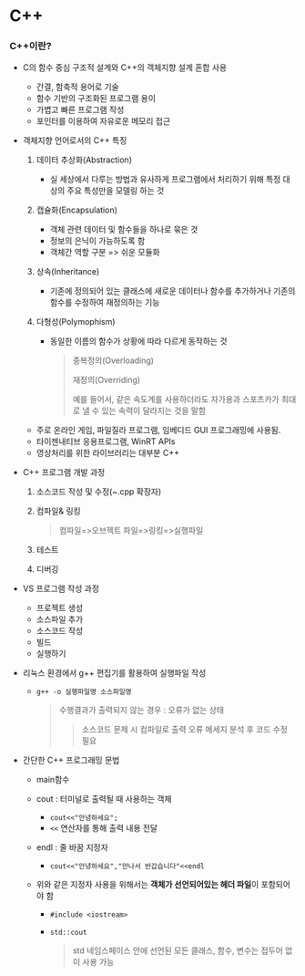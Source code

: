 # C++

### C++이란?

- C의 함수 중심 구조적 설계와 C++의 객체지향 설계 혼합 사용
  - 간결, 함축적 용어로 기술
  - 함수 기반의 구조화된 프로그램 용이
  - 가볍고 빠른 프로그램 작성
  - 포인터를 이용하여 자유로운 메모리 접근

- 객체지향 언어로서의 C++ 특징

  1. 데이터 추상화(Abstraction)

     - 실 세상에서 다루는 방법과 유사하게 프로그램에서 처리하기 위해 특정 대상의 주요 특성만을 모델링 하는 것

  2. 캡슐화(Encapsulation)

     - 객체 관련 데이터 및 함수들을 하나로 묶은 것
     - 정보의 은닉이 가능하도록 함
     - 객체간 역할 구분 => 쉬운 모듈화

  3. 상속(Inheritance)

     - 기존에 정의되어 있는 클래스에 새로운 데이터나 함수를 추가하거나 기존의 함수를 수정하여 재정의하는 기능

  4. 다형성(Polymophism)

     - 동일한 이름의 함수가 상황에 따라 다르게 동작하는 것

       > 중복정의(Overloading)
       >
       > 재정의(Overriding)
       >
       > 예를 들어서, 같은 속도계를 사용하더라도 자가용과 스포츠카가 최대로 낼 수 있는 속력이 달라지는 것을 말함

  - 주로 온라인 게임, 파일질라 프로그램, 임베디드 GUI 프로그래밍에 사용됨.
  - 타이젠내티브 응용프로그램, WinRT APIs
  - 영상처리를 위한 라이브러리는 대부분 C++

- C++ 프로그램 개발 과정

  1. 소스코드 작성 및 수정(~.cpp 확장자)

  2. 컴파일& 링킹

     > 컴파일=>오브젝트 파일=>링킹=>실행파일

  3. 테스트

  4. 디버깅

- VS 프로그램 작성 과정

  - 프로젝트 생성
  - 소스파일 추가
  - 소스코드 작성
  - 빌드
  - 실행하기

- 리눅스 환경에서 g++ 편집기를 활용하여 실행파일 작성

  - `g++ -o 실행파일명 소스파일명`

    > 수행결과가 출력되지 않는 경우 : 오류가 없는 상태
    >
    > > 소스코드 문제 시 컴파일로 출력 오류 메세지 분석 후 코드 수정 필요

- 간단한 C++ 프로그래밍 문법

  - main함수

  - cout : 터미널로 출력될 때 사용하는 객체

    - `cout<<"안녕하세요";`
    - `<<` 연산자를 통해 출력 내용 전달

  - endl : 줄 바꿈 지정자

    - `cout<<"안녕하세요","만나서 반갑습니다"<<endl`

  - 위와 같은 지정자 사용을 위해서는 **객체가 선언되어있는 헤더 파일**이 포함되어야 함

    - `#include <iostream>`

    - `std::cout`

      >  std 네임스페이스 안에 선언된 모든 클래스, 함수, 변수는 접두어 없이 사용 가능

